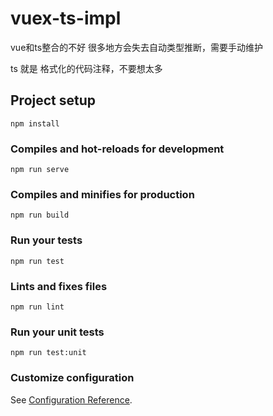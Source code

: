 # vuex-ts-impl
vue和ts整合的不好
很多地方会失去自动类型推断，需要手动维护

ts 就是 格式化的代码注释，不要想太多
## Project setup
```
npm install
```

### Compiles and hot-reloads for development
```
npm run serve
```

### Compiles and minifies for production
```
npm run build
```

### Run your tests
```
npm run test
```

### Lints and fixes files
```
npm run lint
```

### Run your unit tests
```
npm run test:unit
```

### Customize configuration
See [Configuration Reference](https://cli.vuejs.org/config/).
